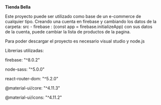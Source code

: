 <b>Tienda Bella</b>

Este proyecto puede ser utilizado como base de un e-commerce de cualquier tipo.
Creando una cuenta en firebase y cambiando los datos de la carpeta: src - firebase : (const app = firebase.initializeApp) con sus datos de la cuenta, puede cambiar la lista de productos de la pagina.

Para poder descargar el proyecto es necesario visual studio y node.js

Librerias utilizadas: 

firebase: "^8.0.2"

node-sass: "^5.0.0"

react-router-dom: "^5.2.0"

@material-ui/core: "^4.11.3"

@material-ui/icons: "^4.11.2"

